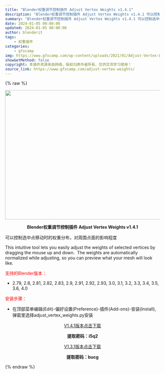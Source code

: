 ```yaml
---
title: "Blender权重调节控制插件 Adjust Vertex Weights v1.4.1"
description: "Blender权重调节控制插件 Adjust Vertex Weights v1.4.1 可以控制选中点移动时的权重分布，对周围点面的影响程度 This intuitive tool lets you..."
summary: "Blender权重调节控制插件 Adjust Vertex Weights v1.4.1 可以控制选中点移动时的权重分布，对周围点面的影响程度 This intuitive tool lets you..."
date: 2024-01-05 00:00:00
updated: 2024-01-05 00:00:00
author: blenderit
tags: 
    - 权重插件
categories:
    - gfxcamp
img: https://www.gfxcamp.com/wp-content/uploads/2021/01/Adjust-Vertex-Weights.jpg
showGetMethod: false
copyright: 本插件资源来自网络，版权归原作者所有，仅供交流学习使用！
source_link: https://www.gfxcamp.com/adjust-vertex-weights/
---
```


{% raw %}
<div><p><img decoding="async" class="aligncenter size-full wp-image-110153" src="https://www.gfxcamp.com/wp-content/uploads/2021/01/Adjust-Vertex-Weights.jpg" data-src="https://www.gfxcamp.com/wp-content/uploads/2021/01/Adjust-Vertex-Weights.jpg" alt="" width="590" height="420" data-srcset="https://www.gfxcamp.com/wp-content/uploads/2021/01/Adjust-Vertex-Weights.jpg 590w, https://www.gfxcamp.com/wp-content/uploads/2021/01/Adjust-Vertex-Weights-150x107.jpg 150w" data-sizes="(max-width: 590px) 100vw, 590px"></p><p style="text-align: center;"><strong>Blender权重调节控制插件 Adjust Vertex Weights v1.4.1</strong></p><p>可以控制选中点移动时的权重分布，对周围点面的影响程度</p><p>This intuitive tool lets you easily adjust the weights of selected vertices by dragging the mouse up and down.  The weights are automatically normalized while adjusting, so you can preview what your mesh will look like.</p><p style="text-align: left;"><span style="color: #ff0000;">支持的Blender版本：</span></p><ul>
<li style="text-align: left;">2.79, 2.8, 2.81, 2.82, 2.83, 2.9, 2.91, 2.92, 2.93, 3.0, 3.1, 3.2, 3.3, 3.4, 3.5, 3.6, 4.0</li>
</ul><p style="text-align: left;"><span style="color: #ff0000;">安装步骤：</span></p><ul>
<li>在顶部菜单编辑(Edit)-偏好设置(Preference)-插件(Add-ons)-安装(Install),弹窗里选择adjust_vertex_weights.py安装</li>
</ul><p style="text-align: center;"><a class="maxbutton-3 maxbutton maxbutton-baidu" target="_blank" rel="noopener" href="https://pan.baidu.com/s/14PF78iDtGnQQpRKgX2R-hA?pwd=i5q2"><span class="mb-text">V1.4.1版本点击下载</span></a></p><p style="text-align: center;"><strong>提取密码：i5q2</strong></p><p style="text-align: center;"><a class="maxbutton-3 maxbutton maxbutton-baidu" target="_blank" rel="noopener" href="https://pan.baidu.com/s/1RoAgA2rsCdlJyDIMKSKMsQ?pwd=bucg"><span class="mb-text">V1.3.1版本点击下载</span></a></p><p style="text-align: center;"><strong>提取密码：bucg</strong></p></div>
<div style="display: none">gfxcamp</div>
{% endraw %}